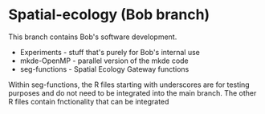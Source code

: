 # Spatial-ecology (Bob branch)

This branch contains Bob's software development.

* Experiments - stuff that's purely for Bob's internal use
* mkde-OpenMP - parallel version of the mkde code
* seg-functions - Spatial Ecology Gateway functions

Within seg-functions, the R files starting with underscores are for
testing purposes and do not need to be integrated into the main
branch. The other R files contain fnctionality that can be integrated
